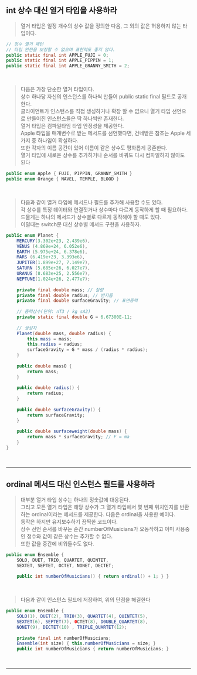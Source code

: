 ## int 상수 대신 열거 타입을 사용하라

> 열거 타입은 일정 개수의 상수 값을 정의한 다음, 그 외의 값은 허용하지 않는 타입이다. <br>

```java
// 정수 열거 패턴
// 타입 안전을 보장할 수 없으며 표현력도 좋지 않다.
public static final int APPLE_FUJI = 0;
public static final int APPLE_PIPPIN = 1;
public static final int APPLE_GRANNY_SMITH = 2;
```

<br>

> 다음은 가장 단순한 열거 타입이다. <br>
> 상수 하나당 자신의 인스턴스를 하나씩 만들어 public static final 필드로 공개한다. <br>
> 클라이언트가 인스턴스를 직접 생성하거나 확장 할 수 없으니 열거 타입 선언으로 만들어진 인스턴스들은 딱 하나씩만 존재한다. <br>
> 열거 타입은 컴파일타임 타입 안정성을 제공한다. <br>
> Apple 타입을 매개변수로 받는 메서드를 선언했다면, 건네받은 참조는 Apple 세가지 중 하나임이 확실하다. <br>
> 또한 각자의 이름 공간이 있어 이름이 같은 상수도 평화롭게 공존한다. <br>
> 열거 타입에 새로운 상수를 추가하거나 순서를 바꿔도 다시 컴파일하지 않아도 된다

```java
public enum Apple { FUJI, PIPPIN, GRANNY_SMITH }
public enum Orange { NAVEL, TEMPLE, BLOOD }
```

<br>

> 다음과 같이 열거 타입에 메서드나 필드를 추가해 사용할 수도 있다. <br>
> 각 상수를 특정 데이터와 연결짓거나 상수마다 다르게 동작하게 할 때 필요하다.
> 드물게는 하나의 메서드가 상수별로 다르게 동작해야 할 때도 있다. <br>
> 이럴때는 switch문 대신 상수별 메서드 구현을 사용하자.

```java
public enum Planet { 
    MERCURY(3.302e+23, 2.439e6), 
    VENUS (4.869e+24, 6.052e6), 
    EARTH (5.975e+24, 6.378e6), 
    MARS (6.419e+23, 3.393e6), 
    JUPITER(1.899e+27, 7.149e7), 
    SATURN (5.685e+26, 6.027e7), 
    URANUS (8.683e+25, 2.556e7), 
    NEPTUNE(1.024e+26, 2.477e7);
    
    private final double mass; // 질량
    private final double radius; // 반지름
    private final double surfaceGravity; // 표면중력
    
    // 중력상수(단위: nT3 / kg sA2)
    private static final double G = 6.67300E-11;
    
    // 생성자
    Planet(double mass, double radius) {
        this.mass = mass;
        this.radius = radius;
        surfaceGravity = G * mass / (radius * radius);
    }
    
    public double massO { 
        return mass; 
    }
    
    public double radius() { 
        return radius; 
    }
    
    public double surfaceGravity() { 
        return surfaceGravity;
    }
    
    public double surfaceweight(double mass) { 
        return mass * surfaceGravity; // F = ma
    }
}
```

<br>
<hr>

## ordinal 메서드 대신 인스턴스 필드를 사용하라

> 대부분 열거 타입 상수는 하나의 정숫값에 대응된다. <br>
> 그리고 모든 열거 타입은 해당 상수가 그 열거 타입에서 몇 번째 위치인지를 반환하는 ordinal이라는 메서드를 제공한다.
> 다음은 ordinal을 사용한 예이다. <br>
> 동작은 하지만 유지보수하기 끔찍한 코드이다. <br>
> 상수 선언 순서를 바꾸는 순간 numberOfMusicians가 오동작하고 이미 사용중인 정수와 값이 같은 상수는 추가할 수 없다. <br>
> 또한 값을 중간에 비워둘수도 없다.

```java
public enum Ensemble {
    SOLO, DUET, TRIO, QUARTET, QUINTET,
    SEXTET, SEPTET, OCTET, NONET, DECTET;
    
    public int numberOfMusicians() { return ordinal() + 1; } }
```

<br>

> 다음과 같이 인스턴스 필드에 저장하여, 위의 단점을 해결한다

```java
public enum Ensemble {
    SOLO(1), DUET(2), TRI0(3), QUARTET(4), QUINTET(5),
    SEXTET(6), SEPTET(7), 0CTET(8), D0UBLE_QUARTET(8),
    NONET(9), DECTET(10) , TRIPLE_QUARTET(12);
    
    private final int numberOfMusicians;
    Ensemble(int size) { this.numberOfMusicians = size; }
    public int numberOfMusicians { return numberOfMusicians; }

```

<br>
<hr>















